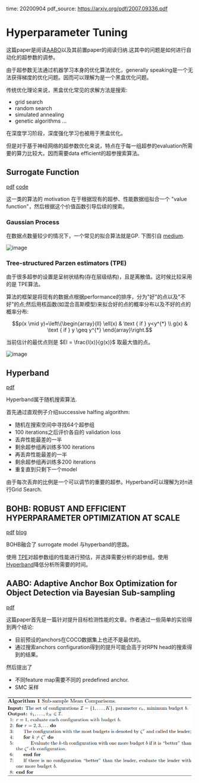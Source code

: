 time: 20200904
pdf_source: https://arxiv.org/pdf/2007.09336.pdf

# Hyperparameter Tuning

这篇paper是阅读[AABO]以及其前置paper的阅读归纳.这其中的问题是如何进行自动化的超参数的调参。

由于超参数无法通过机器学习本身的优化算法优化，generally speaking是一个无法获得梯度的优化问题。因而可以理解为是一个黑盒优化问题。


传统优化理论来说，黑盒优化常见的求解方法是搜索:
- grid search
- random search
- simulated annealing
- genetic algorithms ...

在深度学习阶段，深度强化学习也被用于黑盒优化。

但是对于基于神经网络的超参数优化来说，特点在于每一组超参的evaluation所需要的算力比较大。因而需要data efficient的超参搜索算法。

## Surrogate Function 

[pdf](https://papers.nips.cc/paper/4443-algorithms-for-hyper-parameter-optimization.pdf) [code](https://optunity.readthedocs.io/en/latest/)

这一类的算法的 motivation 在于根据现有的超参、性能数据组拟合一个 "value function"，然后根据这个价值函数引导后续的搜索。

### Gaussian Process
在数据点数量较少的情况下，一个常见的拟合算法就是GP. 下图引自 [medium](https://medium.com/criteo-labs/hyper-parameter-optimization-algorithms-2fe447525903#6353).

![image](https://miro.medium.com/max/1000/1*NT0OUPK1EyliETxy5KRemA.gif)

### Tree-structured Parzen estimators (TPE)

由于很多超参的设置是呈树状结构(存在层级结构)，且是离散值。这时候比较采用的是 TPE算法。

算法的框架是将现有的数据点根据performance的排序，分为"好"的点以及"不好"的点;然后用核函数(如混合高斯模型)来拟合好的点的概率分布以及不好的点的概率分布:

$$p(x \mid y)=\left\{\begin{array}{ll}
\ell(x) & \text { if } y<y^{*} \\
g(x) & \text { if } y \geq y^{*}
\end{array}\right.$$

当前估计的最优点则是 $EI = \frac{l(x)}{g(x)}$ 取最大值的点。

![image](https://miro.medium.com/max/1000/1*m1JYCHHhbmn6TCHcJIklZA.gif)

## Hyperband

[pdf](https://arxiv.org/pdf/1603.06560.pdf)

Hyperband属于随机搜索算法.

首先通过直观例子介绍successive halfing algorithm:
- 随机在搜索空间中寻找64个超参组
- 100 iterations之后评价各自的 validation loss
- 丢弃性能最差的一半
- 剩余超参组再训练多100 iterations
- 再丢弃性能最差的一半
- 剩余超参组再训练多200 iterations
- 重复直到只剩下一个model

由于每次丢弃的比例是一个可以调节的重要的超参。Hyperband可以理解为对$n$进行Grid Search.

## BOHB: ROBUST AND EFFICIENT HYPERPARAMETER OPTIMIZATION AT SCALE
[pdf](https://arxiv.org/pdf/1807.01774.pdf) [blog](https://www.automl.org/blog_bohb/)

BOHB融合了 surrogate model 与hyperband的思路。

使用 [TPE]对超参数组的性能进行预估，并选择需要分析的超参组。使用[Hyperband]降低分析所需要的时间。


## AABO: Adaptive Anchor Box Optimization for Object Detection via Bayesian Sub-sampling

[pdf](https://arxiv.org/pdf/2007.09336.pdf)

这篇paper首先是一篇针对提升目标检测性能的文章。作者通过一些简单的实验得到两个结论: 
- 目前预设的anchors在COCO数据集上也还不是最优的。
- 通过搜索anchors configuration得到的提升可能会高于对RPN head的搜索得到的结果。

然后提出了
- 不同feature map需要不同的 predefined anchor.
- SMC 采样

![image](res/AABO_algo.png)

[Hyperband]:#hyperband
[TPE]:#tree-structured-parzen-estimators-tpe
[AABO]:#aabo-adaptive-anchor-box-optimization-for-object-detection-via-bayesian-sub-sampling